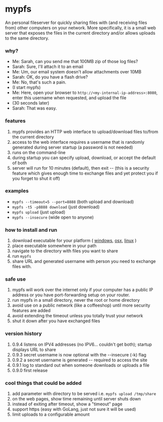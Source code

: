 # mypfs
An personal fileserver for quickly sharing files with (and receiving files from) other computers on your network. More specifically, it is a small web server that exposes the files in the current directory and/or allows uploads to the same directory.

### why?
* Me: Sarah, can you send me that 100MB zip of those log files?
* Sarah: Sure, I'll attach it to an email
* Me: Um, our email system doesn't allow attachments over 10MB
* Sarah: OK, do you have a flash drive?
* Me: No, that's such a pain.
* (I start mypfs)
* Me: Here, open your browser to `http://<my-internal-ip-address>:8080`, enter this username when requested, and upload the file
* (30 seconds later)
* Sarah: That was easy.

### features
1. mypfs provides an HTTP web interface to upload/download files to/from the current directory
1. access to the web interface requires a username that is randomly generated during server startup (a password is not needed)
1. runs on the command-line
1. during startup you can specify upload, download, or accept the default of both
1. server will run for 10 minutes (default), then exit -- (this is a security feature which gives enough time to exchange files and yet protect you if you forget to shut it off)

### examples
* `mypfs --timeout=5 --port=8888`  (both upload and download)
* `mypfs -t5 -p8888 download`   (just download)
* `mypfs upload`  (just upload)
* `mypfs --insecure`  (wide open to anyone)

### how to install and run
1. download executable for your platform ( [windows](https://github.com/joncrlsn/mypfs/raw/master/bin-win/mypfs.exe "Windows"), [osx](https://github.com/joncrlsn/mypfs/raw/master/bin-osx/mypfs "OSX"), [linux](https://github.com/joncrlsn/mypfs/raw/master/bin-linux/mypfs "Linux") )
1. place executable somewhere in your path
1. navigate to the directory with files you want to share 
1. run `mypfs`
1. share URL and generated username with person you need to exchange files with. 

### safe use
1. mypfs will work over the internet only if your computer has a public IP address or you have port-forwarding setup on your router.
1. run mypfs in a small directory, never the root or home directory
1. avoid use on a public network (like a coffeeshop) until more security features are added
1. avoid extending the timeout unless you totally trust your network
1. shut it down after you have exchanged files

### version history
1. 0.9.4 listens on IPV4 addresses (no IPV6... couldn't get both); startup displays URL to share
1. 0.9.3 secret username is now optional with the --insecure (-k) flag
1. 0.9.2 a secret username is generated -- required to access the site 
1. 0.9.1 log to standard out when someone downloads or uploads a file
1. 0.9.0 first release

### cool things that could be added
1. add parameter with directory to be served  i.e. `mypfs upload /tmp/share`
1. on the web pages, show time remaining until server shuts down
1. instead of exiting after timeout, show a "timeout" page
1. support https (easy with GoLang, just not sure it will be used)
1. limit uploads to a configurable amount
